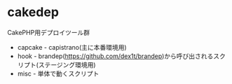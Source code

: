 cakedep
=======

CakePHP用デプロイツール群  

* capcake - capistrano(主に本番環境用)
* hook - brandep(https://github.com/dex1t/brandep)から呼び出されるスクリプト(ステージング環境用)
* misc - 単体で動くスクリプト

